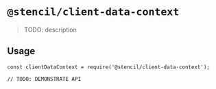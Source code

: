 # `@stencil/client-data-context`

> TODO: description

## Usage

```
const clientDataContext = require('@stencil/client-data-context');

// TODO: DEMONSTRATE API
```
